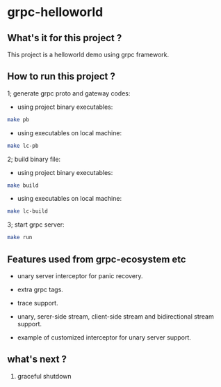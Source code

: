 # grpc-helloworld

## What's it for this project ?

This project is a helloworld demo using grpc framework.

## How to run this project ?

1; generate grpc proto and gateway codes:

- using project binary executables:

```bash
make pb
```

- using executables on local machine:

```bash
make lc-pb
```

2; build binary file:

- using project binary executables:

```bash
make build
```

- using executables on local machine:

```bash
make lc-build
```

3; start grpc server:

```bash
make run
```

## Features used from grpc-ecosystem etc

- unary server interceptor for panic recovery.

- extra grpc tags.

- trace support.

- unary, serer-side stream, client-side stream and bidirectional stream support.

- example of customized interceptor for unary server support.

## what's next ?

1. graceful shutdown
